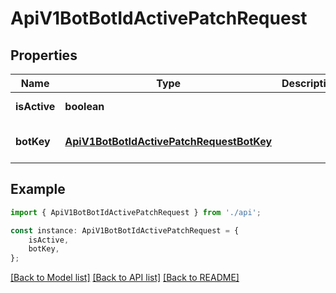 # ApiV1BotBotIdActivePatchRequest


## Properties

Name | Type | Description | Notes
------------ | ------------- | ------------- | -------------
**isActive** | **boolean** |  | [default to undefined]
**botKey** | [**ApiV1BotBotIdActivePatchRequestBotKey**](ApiV1BotBotIdActivePatchRequestBotKey.md) |  | [optional] [default to undefined]

## Example

```typescript
import { ApiV1BotBotIdActivePatchRequest } from './api';

const instance: ApiV1BotBotIdActivePatchRequest = {
    isActive,
    botKey,
};
```

[[Back to Model list]](../README.md#documentation-for-models) [[Back to API list]](../README.md#documentation-for-api-endpoints) [[Back to README]](../README.md)
